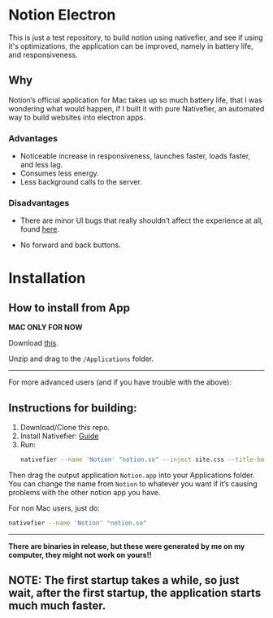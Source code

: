 # Notion Electron

This is just a test repository, to build notion using nativefier, and see if using it's optimizations, the application can be improved, namely in battery life, and responsiveness.

## Why

Notion’s official application for Mac takes up so much battery life, that I was wondering what would happen, if I built it with pure Nativefier, an automated way to build websites into electron apps.

### Advantages

- Noticeable increase in responsiveness, launches faster, loads faster, and less lag.
- Consumes less energy.
- Less background calls to the server.

### Disadvantages

- There are minor UI bugs that really shouldn’t affect the experience at all, found [here](https://github.com/Shad0wSeven/notion-electron-mac/releases/tag/0.1).

- No forward and back buttons.

  

# Installation

## How to install from App

**MAC ONLY FOR NOW**

Download [this](https://github.com/Shad0wSeven/notion-electron-mac/releases/download/0.1/Notion_OSX.zip).

Unzip and drag to the `/Applications` folder.

---

For more advanced users (and if you have trouble with the above):

## Instructions for building:

1. Download/Clone this repo.
2. Install Nativefier: [Guide](https://github.com/nativefier/nativefier#installation)
3. Run: 
   ```bash
   nativefier --name 'Notion' "notion.so" --inject site.css --title-bar-style 'hiddenInset' -i n.icns
   ```

Then drag the output application `Notion.app` into your Applications folder. You can change the name from `Notion` to whatever you want if it’s causing problems with the other notion app you have.



For non Mac users, just do:

```bash
nativefier --name 'Notion' "notion.so" 
```

---

**There are binaries in release, but these were generated by me on my computer, they might not work on yours!!**



## NOTE: The first startup takes a while, so just wait, after the first startup, the application starts much much faster.



